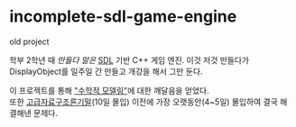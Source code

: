 # incomplete-sdl-game-engine
old project

학부 2학년 때 *만들다 말은* [SDL](https://www.libsdl.org/) 기반 C++ 게임 엔진. 
이것 저것 만들다가 DisplayObject를 일주일 간 만들고 개강을 해서 그만 둔다.

이 프로젝트를 통해 ["수학적 모델링"](https://blog.kurcreative.com/kur2008300326#수학적-모델링:-프로그래밍을-위한-수학)에 대한 깨달음을 얻었다. \
또한 [고급자료구조론기말](https://github.com/KUR-creative/ads-final)(10일 몰입) 이전에 가장 오랫동안(4~5일) 몰입하여 결국 해결해낸 문제다.
